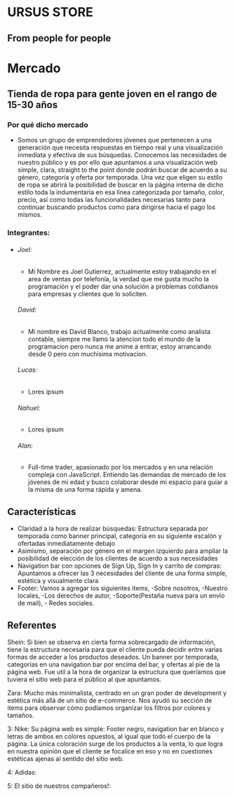 # URSUS STORE
## From people for people

# Mercado
## Tienda de ropa para gente joven en el rango de 15-30 años

### Por qué dicho mercado
- Somos un grupo de emprendedores jóvenes que pertenecen a una generación que necesita respuestas en tiempo real y una visualización inmediata y efectiva de sus búsquedas. Conocemos las necesidades de nuestro público y es por ello que apuntamos a una visualización web simple, clara, straight to the point donde podrán buscar de acuerdo a su género, categoría y oferta por temporada. Una vez que eligen su estilo de ropa se abrirá la posibilidad de buscar en la página interna de dicho estilo toda la indumentaria en esa línea categorizada por tamaño, color, precio, así como todas las funcionalidades necesarias tanto para continuar buscando productos como para dirigirse hacia el pago los mismos.

### Integrantes:

- ###### Joel:
  - Mi Nombre es Joel Gutierrez, actualmente estoy trabajando en el area de ventas por telefonía, la verdad que me gusta mucho la programación y el poder dar una solución a problemas cotidianos para empresas y clientes que lo soliciten.
   ###### David:
    - Mi nombre es David Blanco, trabajo actualmente como analista contable, siempre me llamo la atencion todo el mundo de la programacion pero nunca me anime a 
      entrar, estoy arrancando desde 0 pero con muchisima motivacion.  
   ###### Lucas:
    - Lores ipsum
   ###### Nahuel:
    - Lores ipsum
   ###### Alan:
    - Full-time trader, apasionado por los mercados y en una relación compleja con JavaScript. Entiendo las demandas de mercado de los jóvenes de mi edad y busco colaborar desde mi espacio para guiar a la misma de una forma rápida y amena.


## Características

- Claridad a la hora de realizar búsquedas: Estructura separada por temporada como banner principal, categoría en su siguiente escalón y ofertadas inmediatamente debajo
- Asimismo, separación por género en el margen izquierdo para ampliar la posibilidad de elección de los clientes de acuerdo a sus necesidades
- Navigation bar con opciones de Sign Up, Sign In y carrito de compras: Apuntamos a ofrecer las 3 necesidades del cliente de una forma simple, estética y visualmente clara
- Footer: Vamos a agregar los siguientes items, -Sobre nosotros, -Nuestro locales,  -Los derechos de autor, -Soporte(Pestaña nueva para un envío de mail), - Redes sociales.

## Referentes

Shein: Si bien se observa en cierta forma sobrecargado de información, tiene la estructura necesaria para que el cliente pueda decidir entre varias formas de acceder a los productos deseados. Un banner por temporada, categorías en una navigation bar por encima del bar, y ofertas al pie de la página web. Fue util a la hora de organizar la estructura que queríamos que tuviera el sitio web para el público al que apuntamos.

Zara: Mucho más minimalista, centrado en un gran poder de development y estética más allá de un sitio de e-commerce. Nos ayudó su sección de items para observar cómo podíamos organizar los filtros por colores y tamaños.

3: Nike: Su página web es simple: Footer negro, navigation bar en blanco y letras de ambos en colores opuestos, al igual que todo el cuerpo de la página. La única coloración surge de los productos a la venta, lo que logra en nuestra opinión que el cliente se focalice en eso y no en cuestiones estéticas ajenas al sentido del sitio web.

4: Adidas: 

5: El sitio de nuestros compañeros!:



